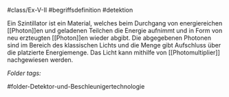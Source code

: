 #class/Ex-V-II #begriffsdefinition #detektion 

Ein Szintillator ist ein Material, welches beim Durchgang von energiereichen [[Photon]]en  und geladenen Teilchen die Energie aufnimmt und in Form von neu erzteugten [[Photon]]en wieder abgibt.
Die abgegebenen Photonen sind im Bereich des klassischen Lichts und die Menge gibt Aufschluss über die platzierte Energiemenge. Das Licht kann mithilfe von  [[Photomultiplier]] nachgewiesen werden.


 *Folder tags:*

#folder-Detektor-und-Beschleunigertechnologie